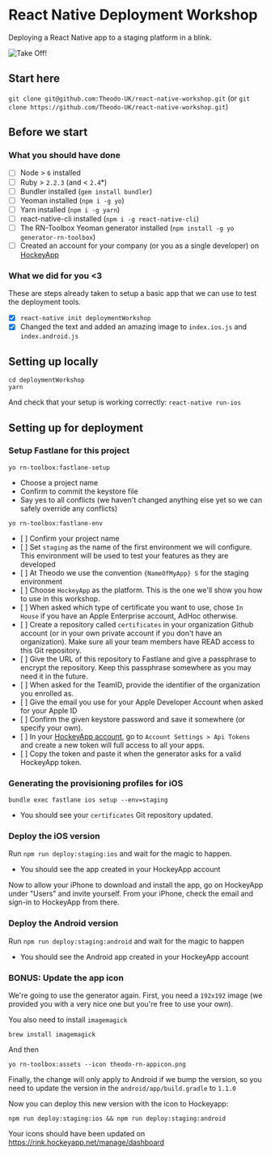 # React Native Deployment Workshop

Deploying a React Native app to a staging platform in a blink.

![Take Off!](https://media.giphy.com/media/3oriNYQX2lC6dfW2Ji/giphy.gif "Logo Title Text 1")
## Start here

`git clone git@github.com:Theodo-UK/react-native-workshop.git`
(or `git clone https://github.com/Theodo-UK/react-native-workshop.git`)

## Before we start

### What you should have done

- [ ] Node > `6` installed
- [ ] Ruby > `2.2.3` (and < `2.4`*)
- [ ] Bundler installed (`gem install bundler`)
- [ ] Yeoman installed (`npm i -g yo`)
- [ ] Yarn installed (`npm i -g yarn`)
- [ ] react-native-cli installed (`npm i -g react-native-cli`)
- [ ] The RN-Toolbox Yeoman generator installed (`npm install -g yo generator-rn-toolbox`)
- [ ] Created an account for your company (or you as a single developer) on [HockeyApp](https://hockeyapp.net/)

### What we did for you <3

These are steps already taken to setup a basic app that we can use to test the deployment tools.

- [x] `react-native init deploymentWorkshop`
- [x] Changed the text and added an amazing image to `index.ios.js` and `index.android.js`

## Setting up locally

```
cd deploymentWorkshop
yarn
```

And check that your setup is working correctly: `react-native run-ios`

## Setting up for deployment

### Setup Fastlane for this project

`yo rn-toolbox:fastlane-setup`

- Choose a project name
- Confirm to commit the keystore file
- Say yes to all conflicts (we haven't changed anything else yet so we can safely override any conflicts)

`yo rn-toolbox:fastlane-env`

- [ ] Confirm your project name
- [ ] Set `staging` as the name of the first environment we will configure. This environment will be used to test your features as they are developed
- [ ] At Theodo we use the convention `{NameOfMyApp} S` for the staging environment
- [ ] Choose `HockeyApp` as the platform. This is the one we'll show you how to use in this workshop.
- [ ] When asked which type of certificate you want to use, chose `In House` if you have an Apple Enterprise account, AdHoc otherwise.
- [ ] Create a repository called `certificates` in your organization Github account (or in your own private account if you don't have an organization). Make sure all your team members have READ access to this Git repository.
- [ ] Give the URL of this repository to Fastlane and give a passphrase to encrypt the repository. Keep this passphrase somewhere as you may need it in the future.
- [ ] When asked for the TeamID, provide the identifier of the organization you enrolled as.
- [ ] Give the email you use for your Apple Developer Account when asked for your Apple ID
- [ ] Confirm the given keystore password and save it somewhere (or specify your own).
- [ ] In your [HockeyApp account](https://rink.hockeyapp.net/manage/auth_tokens), go to `Account Settings > Api Tokens` and create a new token will full access to all your apps.
- [ ] Copy the token and paste it when the generator asks for a valid HockeyApp token.

### Generating the provisioning profiles for iOS

```
bundle exec fastlane ios setup --env=staging
```

- You should see your `certificates` Git repository updated.

### Deploy the iOS version

Run `npm run deploy:staging:ios` and wait for the magic to happen.

- You should see the app created in your HockeyApp account


Now to allow your iPhone to download and install the app, go on HockeyApp under "Users" and invite yourself. From your iPhone, check the email and sign-in to HockeyApp from there. 

### Deploy the Android version

Run `npm run deploy:staging:android` and wait for the magic to happen

- You should see the Android app created in your HockeyApp account

### BONUS: Update the app icon

We're going to use the generator again. First, you need a `192x192` image (we provided you with a very nice one but you're free to use your own).

You also need to install `imagemagick`

```
brew install imagemagick
```

And then

```
yo rn-toolbox:assets --icon theodo-rn-appicon.png
```

Finally, the change will only apply to Android if we bump the version, so you need to update the version in the `android/app/build.gradle` to `1.1.0`

Now you can deploy this new version with the icon to Hockeyapp:

```
npm run deploy:staging:ios && npm run deploy:staging:android
```

Your icons should have been updated on https://rink.hockeyapp.net/manage/dashboard


